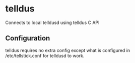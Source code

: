 # telldus

Connects to local telldusd using telldus C API

## Configuration

telldus requires no extra config except what is configured in /etc/tellstick.conf for telldusd to work.
